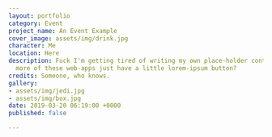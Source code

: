 ```yaml
---
layout: portfolio
category: Event
project_name: An Event Example
cover_image: assets/img/drink.jpg
character: Me
location: Here
description: Fuck I'm getting tired of writing my own place-holder content. Why don't
  more of these web-apps just have a little lorem-ipsum button?
credits: Someone, who knows.
gallery:
- assets/img/jedi.jpg
- assets/img/box.jpg
date: 2019-03-20 06:19:00 +0000
published: false

---
```

